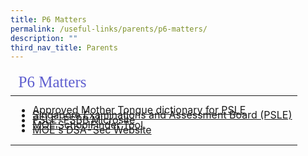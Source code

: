 ```yaml
---
title: P6 Matters
permalink: /useful-links/parents/p6-matters/
description: ""
third_nav_title: Parents
---
```

<table style="font-size:16px">
<thead>
	<tr ><td colspan=2 style="font-family:impact; font-size:25px; color:rgb(94,94,207)">P6 Matters</td></tr>
	</thead>
	<tbody>
		<tr>
			<td style="border: solid 0px black"><ul>
				<li style="line-height:0.5"><a href="/files/list_of_dictionaries_for_examination.pdf" target="_blank">Approved Mother Tongue dictionary for PSLE</a></li>
		<li style="line-height:0.5"><a href="https://www.seab.gov.sg/home/examinations/psle" target="_blank">Singapore Examinations and Assessment Board (PSLE)</a></li>
		<li style="line-height:0.5"><a href="https://www.moe.gov.sg/secondary/dsa" target="_blank">PSLE-FSBB Microsite</a></li>		
					<li style="line-height:0.5"><a href="https://www.moe.gov.sg/schoolfinder" target="_blank">MOE SchoolFinder Tool</a></li>		
					<li style="line-height:0.5"><a href="https://www.moe.gov.sg/schoolfinder" target="_blank">MOE's DSA-Sec Website</a></li></ul>
				</td>		
					</tr>	
	</tbody>
	</table>